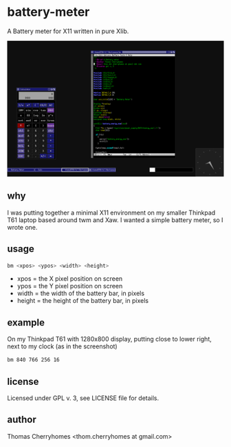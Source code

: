 # battery-meter
A Battery meter for X11 written in pure Xlib.

![Battery Meter Screenshot](images/screenshot.png)

## why

I was putting together a minimal X11 environment on my smaller Thinkpad T61 laptop based around twm and Xaw. I wanted a simple battery meter, so I wrote one.

## usage

```sh
bm <xpos> <ypos> <width> <height>
```

* xpos = the X pixel position on screen
* ypos = the Y pixel position on screen
* width = the width of the battery bar, in pixels
* height = the height of the battery bar, in pixels

## example

On my Thinkpad T61 with 1280x800 display, putting close to lower right, next to my clock (as in the screenshot)

```sh
bm 840 766 256 16
```

## license

Licensed under GPL v. 3, see LICENSE file for details.

## author

Thomas Cherryhomes <thom.cherryhomes at gmail.com>

